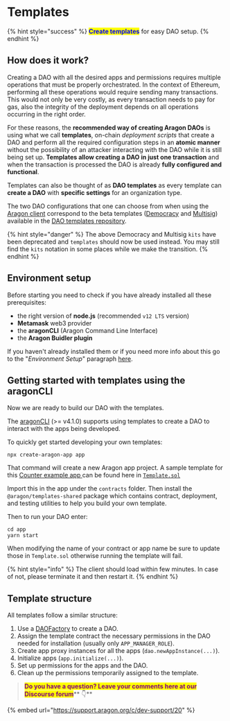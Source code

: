 # Templates

{% hint style="success" %}
<mark style="color:blue;">**Create templates**</mark> for easy DAO setup.
{% endhint %}

## How does it work?

Creating a DAO with all the desired apps and permissions requires multiple operations that must be properly orchestrated. In the context of Ethereum, performing all these operations would require sending many transactions. This would not only be very costly, as every transaction needs to pay for gas, also the integrity of the deployment depends on all operations occurring in the right order.

For these reasons, the **recommended way of creating Aragon DAOs** is using what we call **templates**, on-chain _deployment scripts_ that create a DAO and perform all the required configuration steps in an **atomic manner** without the possibility of an attacker interacting with the DAO while it is still being set up. **Templates allow creating a DAO in just one transaction** and when the transaction is processed the DAO is already **fully configured and functional**.

Templates can also be thought of as **DAO templates** as every template can **create a DAO** with **specific settings** for an organization type.&#x20;

The two DAO configurations that one can choose from when using the [Aragon client](https://client.aragon.org/) correspond to the beta templates ([Democracy](https://github.com/aragon/dao-templates/blob/ce62d132d944951dc200df8aa74e42db8e70a094/kits/democracy/contracts/DemocracyKit.sol) and [Multisig](https://github.com/aragon/dao-templates/blob/ce62d132d944951dc200df8aa74e42db8e70a094/kits/multisig/contracts/MultisigKit.sol)) available in the [DAO templates repository](https://github.com/aragon/dao-templates).

{% hint style="danger" %}
The above Democracy and Multisig `kits` have been deprecated and `templates` should now be used instead. You may still find the `kits` notation in some places while we make the transition.
{% endhint %}

## Environment setup <a href="#environment-setup" id="environment-setup"></a>

Before starting you need to check if you have already installed all these prerequisites:

* the right version of **node.js** (recommended `v12 LTS` version)
* **Metamask** web3 provider
* the **aragonCLI** (Aragon Command Line Interface)&#x20;
* the **Aragon Buidler plugin**

If you haven't already installed them or if you need more info about this go to the "_Environment Setup_" paragraph [here](getting-started.md).

## Getting started with templates using the aragonCLI

Now we are ready to build our DAO with the templates.

The [aragonCLI](../aragoncli/) (>= v4.1.0) supports using templates to create a DAO to interact with the apps being developed.

To quickly get started developing your own templates:

```
npx create-aragon-app app
```

That command will create a new Aragon app project. A sample template for this [Counter example app ](../guides/your-first-aragon-app.md)can be found here in [`Template.sol`](https://github.com/aragon/aragon-cli/blob/ff99addc784a261608b66c269c0292891da5a311/packages/cli/test/mock/contracts/Template.sol)

Import this in the app under the `contracts` folder. Then install the `@aragon/templates-shared` package which contains contract, deployment, and testing utilities to help you build your own template.

Then to run your DAO enter:

```
cd app
yarn start
```

When modifying the name of your contract or app name be sure to update those in `Template.sol` otherwise running the template will fail.

{% hint style="info" %}
The client should load within few minutes. In case of not, please terminate it and then restart it.&#x20;
{% endhint %}

## Template structure <a href="#template-structure" id="template-structure"></a>

All templates follow a similar structure:

1. Use a [DAOFactory](https://github.com/aragon/aragonOS/blob/4.0.1/contracts/factory/DAOFactory.sol) to create a DAO.
2. Assign the template contract the necessary permissions in the DAO needed for installation (usually only `APP_MANAGER_ROLE`).
3. Create app proxy instances for all the apps (`dao.newAppInstance(...)`).
4. Initialize apps (`app.initialize(...)`).
5. Set up permissions for the apps and the DAO.
6. Clean up the permissions temporarily assigned to the template.



> <mark style="color:purple;">**Do you have a question? Leave your comments here at our Discourse forum**</mark>** 👇**

{% embed url="https://support.aragon.org/c/dev-support/20" %}
